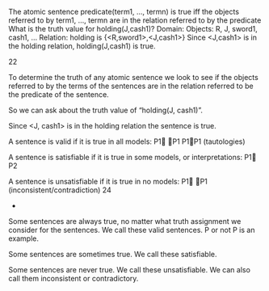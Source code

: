 ﻿The atomic sentence predicate(term1, …, termn) is true iff the objects referred to by term1, …, termn are in the relation referred to by the predicate
What is the truth value for holding(J,cash1)?
Domain: 
Objects: R, J, sword1, cash1, …
Relation: holding is {<R,sword1>,<J,cash1>}
Since <J,cash1> is in the holding relation, holding(J,cash1) is true.

22

To determine the truth of any atomic sentence we look to see if the objects referred to by the terms of the sentences are in the relation referred to be the predicate of the sentence.

So we can ask about the truth value of “holding(J, cash1)”.

Since <J, cash1> is in the holding relation the sentence is true.

A sentence is valid if it is true in all models:
P1 P1	 	P1P1 	(tautologies)

A sentence is satisfiable if it is true in some models, or interpretations:
P1 P2

A sentence is unsatisfiable if it is true in no models:
P1 P1		(inconsistent/contradiction)
24

*
Some sentences are always true, no matter what truth assignment we consider for the sentences. We call these valid sentences.  P or not P is an example.

Some sentences are sometimes true. We call these satisfiable.

Some sentences are never true. We call these unsatisfiable. We can also call them inconsistent or contradictory.
